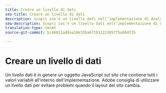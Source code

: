 ```yaml
---
title: Creare un livello di dati
seo-title: Creare un livello di dati
description: Scopri cos’è un livello dati nell’implementazione di Analytics e come può essere utilizzato per mappare le variabili in Adobe Analytics.
seo-description: Scopri cos’è un livello dati nell’implementazione di Analytics e come può essere utilizzato per mappare le variabili in Adobe Analytics.
translation-type: tm+mt
source-git-commit: bc46011a48aa18e33ba6f1912223857f5a664f35

---
```



# Creare un livello di dati

Un livello dati è in genere un oggetto JavaScript sul sito che contiene tutti i valori variabili all'interno dell'implementazione. Adobe consiglia di utilizzare un livello dati per evitare problemi quando il layout del sito cambia.
